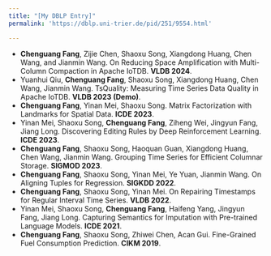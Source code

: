 ```yaml
---
title: "[My DBLP Entry]"
permalink: 'https://dblp.uni-trier.de/pid/251/9554.html'

---
```

+ **Chenguang Fang**, Zijie Chen, Shaoxu Song, Xiangdong Huang, Chen Wang, and Jianmin Wang. On Reducing Space Amplification with Multi-Column Compaction in Apache IoTDB. **VLDB 2024**.
+ Yuanhui Qiu, **Chenguang Fang**, Shaoxu Song, Xiangdong Huang, Chen Wang, Jianmin Wang. TsQuality: Measuring Time Series Data Quality in Apache IoTDB. **VLDB 2023 (Demo)**. 
+ **Chenguang Fang**, Yinan Mei, Shaoxu Song. Matrix Factorization with Landmarks for Spatial Data. **ICDE 2023**. 
+ Yinan Mei, Shaoxu Song, **Chenguang Fang**, Ziheng Wei, Jingyun Fang, Jiang Long. Discovering Editing Rules by Deep Reinforcement Learning. **ICDE 2023**. 
+ **Chenguang Fang**, Shaoxu Song, Haoquan Guan, Xiangdong Huang, Chen Wang, Jianmin Wang. Grouping Time Series for Efficient Columnar Storage. **SIGMOD 2023**.
+ **Chenguang Fang**, Shaoxu Song, Yinan Mei, Ye Yuan, Jianmin Wang. On Aligning Tuples for Regression. **SIGKDD 2022**.
+ **Chenguang Fang**, Shaoxu Song, Yinan Mei. On Repairing Timestamps for Regular Interval Time Series. **VLDB 2022**.
+ Yinan Mei, Shaoxu Song, **Chenguang Fang**, Haifeng Yang, Jingyun Fang, Jiang Long. Capturing Semantics for Imputation with Pre-trained Language Models. **ICDE 2021**. 
+ **Chenguang Fang**, Shaoxu Song, Zhiwei Chen, Acan Gui. Fine-Grained Fuel Consumption Prediction. **CIKM 2019**.